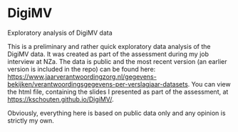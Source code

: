 # DigiMV
Exploratory analysis of DigiMV data

This is a preliminary and rather quick exploratory data analysis of the DigiMV data. It was created as part of the assessment during my job interview at NZa. 
The data is public and the most recent version (an earlier version is included in the repo) can be found here: https://www.jaarverantwoordingzorg.nl/gegevens-bekijken/verantwoordingsgegevens-per-verslagjaar-datasets.
You can view the html file, containing the slides I presented as part of the assessment, at https://kschouten.github.io/DigiMV/.

Obviously, everything here is based on public data only and any opinion is strictly my own.
